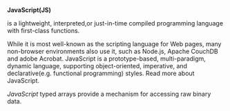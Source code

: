 **JavaScript(JS)**

is a lightweight, interpreted,or just-in-time compiled programming language with
 first-class functions.

While it is most well-known as the scripting language for Web pages, many
non-browser environments also use it, such as Node.js, Apache CouchDB and 
adobe Acrobat. JavaScript is a prototype-based, multi-paradigm, dynamic language,
supporting object-oriented, imperative, and declarative(e.g. functional programming)
 styles. Read more about JavaScript.

*JavaScript* typed arrays provide a mechanism for accessing raw binary data.
